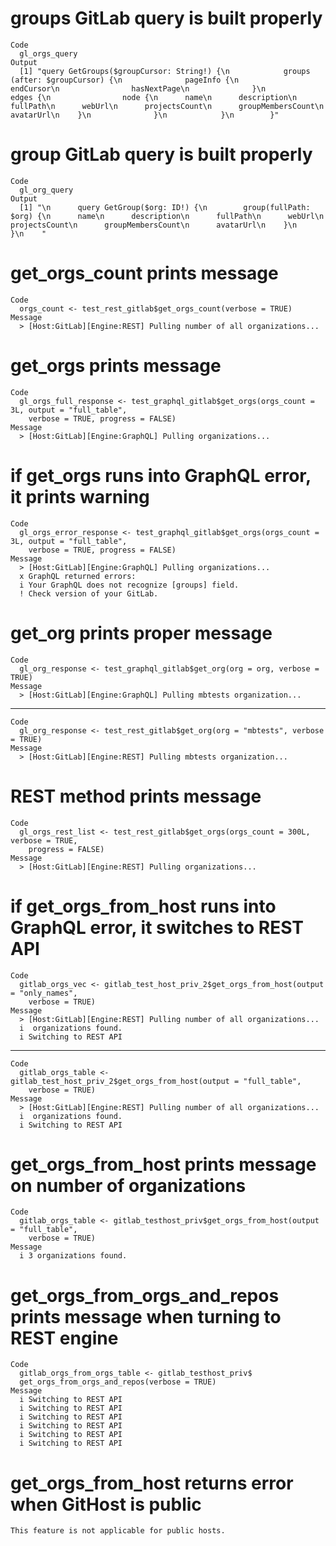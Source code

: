 # groups GitLab query is built properly

    Code
      gl_orgs_query
    Output
      [1] "query GetGroups($groupCursor: String!) {\n            groups (after: $groupCursor) {\n              pageInfo {\n                endCursor\n                hasNextPage\n              }\n              edges {\n                node {\n      name\n      description\n      fullPath\n      webUrl\n      projectsCount\n      groupMembersCount\n      avatarUrl\n    }\n              }\n            }\n        }"

# group GitLab query is built properly

    Code
      gl_org_query
    Output
      [1] "\n      query GetGroup($org: ID!) {\n        group(fullPath: $org) {\n      name\n      description\n      fullPath\n      webUrl\n      projectsCount\n      groupMembersCount\n      avatarUrl\n    }\n      }\n    "

# get_orgs_count prints message

    Code
      orgs_count <- test_rest_gitlab$get_orgs_count(verbose = TRUE)
    Message
      > [Host:GitLab][Engine:REST] Pulling number of all organizations...

# get_orgs prints message

    Code
      gl_orgs_full_response <- test_graphql_gitlab$get_orgs(orgs_count = 3L, output = "full_table",
        verbose = TRUE, progress = FALSE)
    Message
      > [Host:GitLab][Engine:GraphQL] Pulling organizations...

# if get_orgs runs into GraphQL error, it prints warning

    Code
      gl_orgs_error_response <- test_graphql_gitlab$get_orgs(orgs_count = 3L, output = "full_table",
        verbose = TRUE, progress = FALSE)
    Message
      > [Host:GitLab][Engine:GraphQL] Pulling organizations...
      x GraphQL returned errors:
      i Your GraphQL does not recognize [groups] field.
      ! Check version of your GitLab.

# get_org prints proper message

    Code
      gl_org_response <- test_graphql_gitlab$get_org(org = org, verbose = TRUE)
    Message
      > [Host:GitLab][Engine:GraphQL] Pulling mbtests organization...

---

    Code
      gl_org_response <- test_rest_gitlab$get_org(org = "mbtests", verbose = TRUE)
    Message
      > [Host:GitLab][Engine:REST] Pulling mbtests organization...

# REST method prints message

    Code
      gl_orgs_rest_list <- test_rest_gitlab$get_orgs(orgs_count = 300L, verbose = TRUE,
        progress = FALSE)
    Message
      > [Host:GitLab][Engine:REST] Pulling organizations...

# if get_orgs_from_host runs into GraphQL error, it switches to REST API

    Code
      gitlab_orgs_vec <- gitlab_test_host_priv_2$get_orgs_from_host(output = "only_names",
        verbose = TRUE)
    Message
      > [Host:GitLab][Engine:REST] Pulling number of all organizations...
      i  organizations found.
      i Switching to REST API

---

    Code
      gitlab_orgs_table <- gitlab_test_host_priv_2$get_orgs_from_host(output = "full_table",
        verbose = TRUE)
    Message
      > [Host:GitLab][Engine:REST] Pulling number of all organizations...
      i  organizations found.
      i Switching to REST API

# get_orgs_from_host prints message on number of organizations

    Code
      gitlab_orgs_table <- gitlab_testhost_priv$get_orgs_from_host(output = "full_table",
        verbose = TRUE)
    Message
      i 3 organizations found.

# get_orgs_from_orgs_and_repos prints message when turning to REST engine

    Code
      gitlab_orgs_from_orgs_table <- gitlab_testhost_priv$
      get_orgs_from_orgs_and_repos(verbose = TRUE)
    Message
      i Switching to REST API
      i Switching to REST API
      i Switching to REST API
      i Switching to REST API
      i Switching to REST API
      i Switching to REST API

# get_orgs_from_host returns error when GitHost is public

    This feature is not applicable for public hosts.


